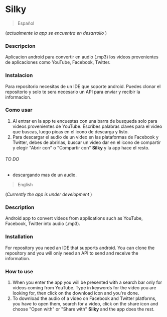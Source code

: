 # Silky 

> Español

(*actualmente la app se encuentra en desarrollo* )

### Descripcion
Aplicacion android para convertir en audio (.mp3) los videos provenientes de aplicaciones como YouTube, Facebook, Twitter.

### Instalacion
Para repositorio necesitas de un IDE que soporte android. Puedes clonar el repositorio y solo te sera necesario un API para enviar y recibir la informacion.

### Como usar
1. Al entrar en la app te encuestas con una barra de busqueda solo para videos provenientes de YouTube. Escribes palabras claves para el video que buscas, luego picas en el icono de descarga y listo.
2. Para descargar el audio de un video en las plataformas de Facebook y Twitter, debes de abrirlas, buscar un video dar en el icono de compartir y elegir "Abrir con" o "Compartir con" **Silky** y la app hace el resto.


###### TO DO
- descargando mas de un audio.

> English

(*Currently the app is under development* )

### Description
Android app to convert videos from applications such as YouTube, Facebook, Twitter into audio (.mp3).

### Installation
For repository you need an IDE that supports android. You can clone the repository and you will only need an API to send and receive the information.

### How to use
1. When you enter the app you will be presented with a search bar only for videos coming from YouTube. Type in keywords for the video you are looking for, then click on the download icon and you're done.
2. To download the audio of a video on Facebook and Twitter platforms, you have to open them, search for a video, click on the share icon and choose "Open with" or "Share with" **Silky** and the app does the rest.
